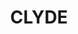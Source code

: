---
lastmod: '2025-04-06T06:05:20+00:00'
latitude: -33.83307675
layout: suburb
longitude: 151.0220764
postcode: '2142'
state: NSW
title: CLYDE
url: /nsw/clyde/
---